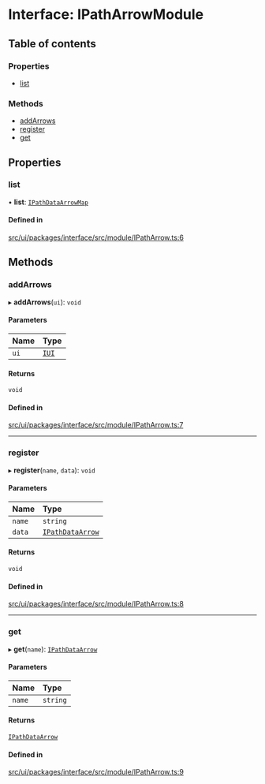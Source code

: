 # Interface: IPathArrowModule

## Table of contents

### Properties

- [list](IPathArrowModule.md#list)

### Methods

- [addArrows](IPathArrowModule.md#addarrows)
- [register](IPathArrowModule.md#register)
- [get](IPathArrowModule.md#get)

## Properties

### list

• **list**: [`IPathDataArrowMap`](IPathDataArrowMap.md)

#### Defined in

[src/ui/packages/interface/src/module/IPathArrow.ts:6](https://github.com/leaferjs/leafer-ui/blob/4f34682d75d50ed9144f891fb4da145a8d369069/packages/interface/src/module/IPathArrow.ts#L6)

## Methods

### addArrows

▸ **addArrows**(`ui`): `void`

#### Parameters

| Name | Type |
| :------ | :------ |
| `ui` | [`IUI`](IUI.md) |

#### Returns

`void`

#### Defined in

[src/ui/packages/interface/src/module/IPathArrow.ts:7](https://github.com/leaferjs/leafer-ui/blob/4f34682d75d50ed9144f891fb4da145a8d369069/packages/interface/src/module/IPathArrow.ts#L7)

___

### register

▸ **register**(`name`, `data`): `void`

#### Parameters

| Name | Type |
| :------ | :------ |
| `name` | `string` |
| `data` | [`IPathDataArrow`](IPathDataArrow.md) |

#### Returns

`void`

#### Defined in

[src/ui/packages/interface/src/module/IPathArrow.ts:8](https://github.com/leaferjs/leafer-ui/blob/4f34682d75d50ed9144f891fb4da145a8d369069/packages/interface/src/module/IPathArrow.ts#L8)

___

### get

▸ **get**(`name`): [`IPathDataArrow`](IPathDataArrow.md)

#### Parameters

| Name | Type |
| :------ | :------ |
| `name` | `string` |

#### Returns

[`IPathDataArrow`](IPathDataArrow.md)

#### Defined in

[src/ui/packages/interface/src/module/IPathArrow.ts:9](https://github.com/leaferjs/leafer-ui/blob/4f34682d75d50ed9144f891fb4da145a8d369069/packages/interface/src/module/IPathArrow.ts#L9)
